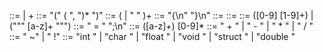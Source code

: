 <program> ::= <function> | <assignment>+
<function> ::= <type> <ID> "(" (<type> <ID> ", ")* ")" <block>
<expression> ::= (<binary> | <unary> " " )+
<block> ::= "{\n" <program> "}\n"
<binary> ::= <lit> <bop> <lit>
<unary> ::= <uop> <lit>
<lit> ::=  ([0-9] [1-9]+) | ("\"" [a-z]+ "\"")
<assignment> ::= <ID> " = " <expression> ";\n"
<ID> ::= ([a-z]+) [0-9]*
<bop> ::= " + " | " - " | " * " | " / "
<uop> ::= " ~" | " !"
<type> ::= "int " | "char " | "float " | "void " | "struct " | "double "